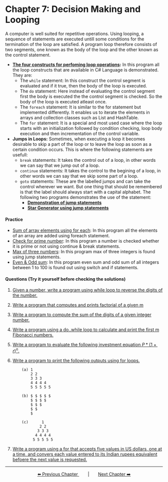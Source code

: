 # Chapter 7: Decision Making and Looping

A computer is well suited for repetitive operations. Using looping, a sequence of statements are executed untill some conditions for the termination of the loop are satisfied. A program loop therefore consists of two segments, one known as the body of the loop and the other known as the control statement.

<!--TODO Flowchart -->

- **[The four constructs for perfoming loop operations](./Practice/Program1.cs):** In this program all the loop constructs that are available in C# Language is demonstrated. They are:
    - The `while` statement: In this construct the control segment is evaluated and if it true, then the body of the loop is executed.
    - The `do` statement: Here instead of evaluating the control segment first the body is executed the the control segment is checked. So the body of the loop is executed atleast once.
    - The `foreach` statement: It is similar to the for statement but implemented differently. It enables us to iterate the elements in arrays and collection classes such as List and HashTable.
    - The `for` statement: It is a special and most used case where the loop starts with an initialization followed by condition checking, loop body execution and then incrementation of the control variable.
- **Jumps in Loops:** Sometimes, when executing a loop it becomes desirable to skip a part of the loop or to leave the loop as soon as a certain condition occurs. This is where the following statements are usefull:
    - `break` statements: It takes the control out of a loop, in other words we can say that we jump out of a loop.
    - `continue` statements: It takes the control to the begining of a loop, in other words we can say that we skip some part of a loop.
    - `goto` statements: These are the labelled jumps and can take the control wherever we want. But one thing that should be remembered is that the label should always start with a capital alphabet. The following two programs demonstrates the use of the statement:
        - **[Demonstration of jump statements](./Practice/Program2.cs)**
        - **[Star Generator using jump statements](./Practice/Program3.cs)**

#### **Practice**
- [Sum of array elements using for each](./Practice/Program4.cs): In this program all the elements of an array are added using foreach statement.
- [Check for prime number](./Practice/Program5.cs): In this program a number is checked whether it is prime or not using continue & break statements.
- [Max of three numbers](./Practice/Program6.cs): In this program max of three integers is found using jump statements.
- [Even & Odd sum](./Practice/Program7.cs): In this program even sum and odd sum of all integers between 1 to 100 is found out using switch and if statements.


#### **Questions (Try it yourself before checking the solutions)**
1. [Given a number, write a program using while loop to reverse the digits of the number.](./Exercise/7_1.cs)
2. [Write a program that computes and prints factorial of a given m](./Exercise/7_2.cs)
3. [Write a program to compute the sum of the digits of a given integer number.](./Exercise/7_3.cs)
4. [Write a program using a do..while loop to calculate and print the first m Fibonacci numbers.](./Exercise/7_4.cs)
5. [Write a program to evaluate the following investment equation $P * (1+r)^n$.](./Exercise/7_5.cs)
6. [Write a program to print the following outputs using for loops.](./Exercise/7_6_a.cs)
    ```console
        (a) 1
            2 2
            3 3 3
            4 4 4 4
            5 5 5 5 5

        (b) $ $ $ $ $
            $ $ $ $
            $ $ $
            $ $
            $

        (c)      1
                2 2
               3 3 3
              4 4 4 4
             5 5 5 5 5
     ```

7. [Write a program using a for that accepts five values in US dollars, one at a time, and convers each value entered to its Indian rupees equivalent befoere the next value is requested.](./Exercise/7_7.cs)
---
<!-- Pagination -->
<p align="center"><a href="../Chapter_6/">⬅️ Previous Chapter </a>&emsp;&emsp;|&emsp;&emsp;<a  href="../Chapter_8/">Next Chapter ➡️</a></p>


